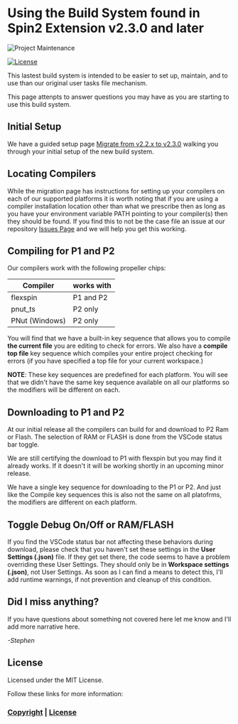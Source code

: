 # Using the Build System found in Spin2 Extension v2.3.0 and later


![Project Maintenance][maintenance-shield]

[![License][license-shield]](LICENSE) 


This lastest build system is intended to be easier to set up, maintain, and to use than our original user tasks file mechanism.

This page attenpts to answer questions you may have as you are starting to use this build system.

## Initial Setup

We have a guided setup page [Migrate from v2.2.x to v2.3.0](Migrate-v230.md) walking you through your initial setup of the new build system.

## Locating Compilers

While the migration page has instructions for setting up your compilers on each of our supported platforms it is worth noting that if you are using a compiler installation location other than what we prescribe then as long as you have your environment variable PATH pointing to your compiler(s) then they should be found.  If you find this to not be the case file an issue at our repository [Issues Page](https://github.com/ironsheep/P2-vscode-langserv-extension/issues) and we will help you get this working.

## Compiling for P1 and P2

Our compilers work with the following propeller chips:

| Compiler | works with |
| --- | --- |
| flexspin | P1 and P2 |
| pnut_ts | P2 only |
| PNut (Windows) | P2 only |

You will find that we have a built-in key sequence that allows you to compile **the current file** you are editing to check for errors. We also have a **compile top file** key sequence which compiles your entire project checking for errors (if you have specified a top file for your current workspace.)

**NOTE**: These key sequences are predefined for each platform. You will see that we didn't have the same key sequence available on all our platforms so the modifiers will be different on each. 

## Downloading to P1 and P2

At our initial release all the compilers can build for and download to P2 Ram or Flash.  The selection of RAM or FLASH is done from the VSCode status bar toggle. 

We are still certifying the download to P1 with flexspin but you may find it already works. If it doesn't it will be working shortly in an upcoming minor release.

We have a single key sequence for downloading to the P1 or P2. And just like the Compile key sequences this is also not the same on all platofrms, the modifiers are different on each platform.

## Toggle Debug On/Off or RAM/FLASH

If you find the VSCode status bar not affecting these behaviors during download, please check that you haven't set these settings in the **User Settings (.json)** file. If they get set there, the code seems to have a problem overriding these User Settings. They should only be in **Workspace settings (.json)**, not User Settings. As soon as I can find a means to detect this, I'll add runtime warnings, if not prevention and cleanup of this condition. 

## Did I miss anything?

If you have questions about something not covered here let me know and I'll add more narrative here.

*-Stephen*

## License

Licensed under the MIT License. 

Follow these links for more information:

### [Copyright](copyright) | [License](LICENSE)

[maintenance-shield]: https://img.shields.io/badge/maintainer-stephen%40ironsheep%2ebiz-blue.svg?style=for-the-badge

[marketplace-version]: https://vsmarketplacebadge.apphb.com/version-short/ironsheepproductionsllc.spin2.svg

[marketplace-installs]: https://vsmarketplacebadge.apphb.com/installs-short/ironsheepproductionsllc.spin2.svg

[marketplace-rating]: https://vsmarketplacebadge.apphb.com/rating-short/ironsheepproductionsllc.spin2.svg

[license-shield]: https://img.shields.io/badge/License-MIT-yellow.svg

[Release-shield]: https://img.shields.io/github/release/ironsheep/P2-vscode-extensions/all.svg

[Issues-shield]: https://img.shields.io/github/issues/ironsheep/P2-vscode-extensions.svg
